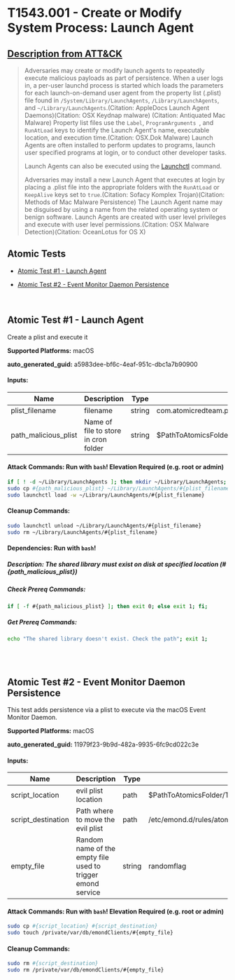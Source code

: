 # T1543.001 - Create or Modify System Process: Launch Agent
## [Description from ATT&CK](https://attack.mitre.org/techniques/T1543/001)
<blockquote>Adversaries may create or modify launch agents to repeatedly execute malicious payloads as part of persistence. When a user logs in, a per-user launchd process is started which loads the parameters for each launch-on-demand user agent from the property list (.plist) file found in <code>/System/Library/LaunchAgents</code>, <code>/Library/LaunchAgents</code>, and <code>~/Library/LaunchAgents</code>.(Citation: AppleDocs Launch Agent Daemons)(Citation: OSX Keydnap malware) (Citation: Antiquated Mac Malware) Property list files use the <code>Label</code>, <code>ProgramArguments </code>, and <code>RunAtLoad</code> keys to identify the Launch Agent's name, executable location, and execution time.(Citation: OSX.Dok Malware) Launch Agents are often installed to perform updates to programs, launch user specified programs at login, or to conduct other developer tasks.

 Launch Agents can also be executed using the [Launchctl](https://attack.mitre.org/techniques/T1569/001) command.
 
Adversaries may install a new Launch Agent that executes at login by placing a .plist file into the appropriate folders with the <code>RunAtLoad</code> or <code>KeepAlive</code> keys set to <code>true</code>.(Citation: Sofacy Komplex Trojan)(Citation: Methods of Mac Malware Persistence) The Launch Agent name may be disguised by using a name from the related operating system or benign software. Launch Agents are created with user level privileges and execute with user level permissions.(Citation: OSX Malware Detection)(Citation: OceanLotus for OS X) </blockquote>

## Atomic Tests

- [Atomic Test #1 - Launch Agent](#atomic-test-1---launch-agent)

- [Atomic Test #2 - Event Monitor Daemon Persistence](#atomic-test-2---event-monitor-daemon-persistence)


<br/>

## Atomic Test #1 - Launch Agent
Create a plist and execute it

**Supported Platforms:** macOS


**auto_generated_guid:** a5983dee-bf6c-4eaf-951c-dbc1a7b90900





#### Inputs:
| Name | Description | Type | Default Value |
|------|-------------|------|---------------|
| plist_filename | filename | string | com.atomicredteam.plist|
| path_malicious_plist | Name of file to store in cron folder | string | $PathToAtomicsFolder/T1543.001/src/atomicredteam_T1543_001.plist|


#### Attack Commands: Run with `bash`!  Elevation Required (e.g. root or admin) 


```bash
if [ ! -d ~/Library/LaunchAgents ]; then mkdir ~/Library/LaunchAgents; fi;
sudo cp #{path_malicious_plist} ~/Library/LaunchAgents/#{plist_filename}
sudo launchctl load -w ~/Library/LaunchAgents/#{plist_filename}
```

#### Cleanup Commands:
```bash
sudo launchctl unload ~/Library/LaunchAgents/#{plist_filename}
sudo rm ~/Library/LaunchAgents/#{plist_filename}
```



#### Dependencies:  Run with `bash`!
##### Description: The shared library must exist on disk at specified location (#{path_malicious_plist})
##### Check Prereq Commands:
```bash
if [ -f #{path_malicious_plist} ]; then exit 0; else exit 1; fi;
```
##### Get Prereq Commands:
```bash
echo "The shared library doesn't exist. Check the path"; exit 1;
```




<br/>
<br/>

## Atomic Test #2 - Event Monitor Daemon Persistence
This test adds persistence via a plist to execute via the macOS Event Monitor Daemon.

**Supported Platforms:** macOS


**auto_generated_guid:** 11979f23-9b9d-482a-9935-6fc9cd022c3e





#### Inputs:
| Name | Description | Type | Default Value |
|------|-------------|------|---------------|
| script_location | evil plist location | path | $PathToAtomicsFolder/T1053.004/src/atomicredteam_T1053_004.plist|
| script_destination | Path where to move the evil plist | path | /etc/emond.d/rules/atomicredteam_T1053_004.plist|
| empty_file | Random name of the empty file used to trigger emond service | string | randomflag|


#### Attack Commands: Run with `bash`!  Elevation Required (e.g. root or admin) 


```bash
sudo cp #{script_location} #{script_destination}
sudo touch /private/var/db/emondClients/#{empty_file}
```

#### Cleanup Commands:
```bash
sudo rm #{script_destination}
sudo rm /private/var/db/emondClients/#{empty_file}
```





<br/>
